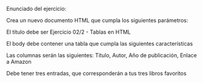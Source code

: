 Enunciado del ejercicio:

Crea un nuevo documento HTML que cumpla los siguientes parámetros:

El título debe ser Ejercicio 02/2 - Tablas en HTML

El body debe contener una tabla que cumpla las siguientes características

Las columnas serán las siguientes: Título, Autor, Año de publicación, Enlace a Amazon

Debe tener tres entradas, que corresponderán a tus tres libros favoritos
